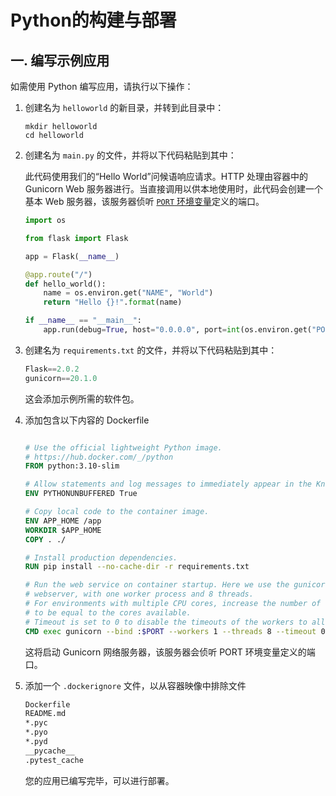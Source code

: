 # Python的构建与部署

## 一. 编写示例应用

如需使用 Python 编写应用，请执行以下操作：

1. 创建名为 `helloworld` 的新目录，并转到此目录中：

   ```shell
   mkdir helloworld
   cd helloworld
   ```

2. 创建名为 `main.py` 的文件，并将以下代码粘贴到其中：

   此代码使用我们的“Hello World”问候语响应请求。HTTP 处理由容器中的 Gunicorn Web 服务器进行。当直接调用以供本地使用时，此代码会创建一个基本 Web 服务器，该服务器侦听 [`PORT` 环境变量](https://cloud.google.com/run/docs/reference/container-contract?hl=zh-cn#port)定义的端口。

   ```python
   import os
   
   from flask import Flask
   
   app = Flask(__name__)
   
   @app.route("/")
   def hello_world():
       name = os.environ.get("NAME", "World")
       return "Hello {}!".format(name)
   
   if __name__ == "__main__":
       app.run(debug=True, host="0.0.0.0", port=int(os.environ.get("PORT", 8080)))
   ```

3. 创建名为 `requirements.txt` 的文件，并将以下代码粘贴到其中：

   ```python
   Flask==2.0.2
   gunicorn==20.1.0
   ```

   这会添加示例所需的软件包。

4. 添加包含以下内容的 Dockerfile

   ```dockerfile
   
   # Use the official lightweight Python image.
   # https://hub.docker.com/_/python
   FROM python:3.10-slim
   
   # Allow statements and log messages to immediately appear in the Knative logs
   ENV PYTHONUNBUFFERED True
   
   # Copy local code to the container image.
   ENV APP_HOME /app
   WORKDIR $APP_HOME
   COPY . ./
   
   # Install production dependencies.
   RUN pip install --no-cache-dir -r requirements.txt
   
   # Run the web service on container startup. Here we use the gunicorn
   # webserver, with one worker process and 8 threads.
   # For environments with multiple CPU cores, increase the number of workers
   # to be equal to the cores available.
   # Timeout is set to 0 to disable the timeouts of the workers to allow Cloud Run to handle instance scaling.
   CMD exec gunicorn --bind :$PORT --workers 1 --threads 8 --timeout 0 main:app
   ```

   这将启动 Gunicorn 网络服务器，该服务器会侦听 PORT 环境变量定义的端口。

5. 添加一个 `.dockerignore` 文件，以从容器映像中排除文件

   ```dockerfile
   Dockerfile
   README.md
   *.pyc
   *.pyo
   *.pyd
   __pycache__
   .pytest_cache
   ```

   您的应用已编写完毕，可以进行部署。

